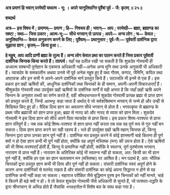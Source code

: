  **अत्र प्रमाणं हि भवान् परमेष्ठी यथात्म** **-** **भू: ।** **अपरे चानुतिष्ठन्ति पूर्वेषां पूर्व** **-** **जै: कृतम् ॥ २५॥** 

**शब्दार्थ** 

**अत्र—** **इस विषय में** **; प्रमाणम्—** **प्रमाण** **; हि—** **निश्चय ही** **; भवान्—** **आप** **; परमेष्ठी—** **ब्रह्मा, ब्रह्माण्ड का स्रष्टा** **; यथा—** **जिस** **प्रकार** **; आत्म-भू:—** **सीधे भगवान् से उत्पन्न** **; अपरे—** **अन्य लोग** **; च—** **केवल** **; अनुतिष्ठन्ति—** **केवल अनुकरण करने के लिए** **;** **पूर्वेषाम्—** **प्रथानुसार** **; पूर्व-जै:—** **पूर्ववर्ती दार्शनिक द्वारा सुझाया ज्ञान** **; कृतम्—** **किया हुआ।** **.** 

**हे महॢष, आप आदि प्राणी ब्रह्मा के तुल्य हैं। अन्य लोग केवल प्रथा का पालन करते हैं** **जिस प्रकार पूर्ववर्ती दार्शनिक चिन्तक किया करते हैं।** **तात्पर्य :** यहाँ यह दलील रखी जा सकती है कि शुकदेव गोस्वामी ही अध्यात्म सश्बन्धी पूर्णज्ञान के एकमात्र अधिकारी नहीं—अनेक अन्य मुनि तथा उनके अनुयायी भी अधिकारी हैं। व्यासदेव के समकालीन अथवा उनसे भी पूर्व अनेक महॢष हुए हैं यथा गौतम, कणाद, जैमिनि, कपिल तथा अष्टावक्र और इन सभी ने अपने-अपने दार्शनिक मार्ग प्रस्तुत किये हैं। पतञ्जलि भी इनमें से एक हैं। इस प्रकार इन छहों ऋषियों की, आधुनिक दार्शनिकों तथा चिन्तकों के ही समान, अपनी-अपनी विचारधाराएँ हैं। श्रीशुकदेव गोस्वामी तथा उपर्युक्त छहों ऋषियों के दार्शनिक मार्गों में यही अन्तर है कि जहाँ छहों ऋषि अपने चिन्तन के अनुसार तथ्यों का वर्णन करते हैं, वहीं *श्रीमद्भागवत* में शुकदेव गोस्वामी प्रत्यक्ष ब्रह्मा से प्राप्त ज्ञान को प्रस्तुत करते हैं, जिन्हें *आत्मभू:* कहा जाता है अर्थात् वे जो सर्वशक्तिमान भगवान् से जन्मे हों और उन्हीं से शिकि्षत किए हुए हों। वैदिक दिव्य ज्ञान का अवतरण सीधे भगवान् से होता है। भगवत्कृपा से ब्रह्माण्ड के प्रथम जीव ब्रह्माजी को ज्ञान प्राप्त हुआ; ब्रह्मा से नारद को और नारद से व्यास को ज्ञान मिला। शुकदेव गोस्वामी ने इस दिव्य ज्ञान को सीधे अपने पिता व्यासदेव से प्राप्त किया। इस प्रकार शिष्य-परश्परा से प्राप्त ज्ञान परिपूर्ण है। जब तक कोई शिष्य-परश्परा से ज्ञान प्राप्त नहीं करता तब तक वह पूर्ण रूप से गुरु नहीं बन सकता। दिव्य ज्ञान प्राप्त करने का यही रहस्य है। भले ही उपर्युक्त छहों ऋषि महान् चिन्तक हों, किन्तु चिन्तन द्वारा प्राप्त उनका ज्ञान पूर्ण नहीं है। दार्शनिक मत प्रस्तुत करने में कोई ज्ञानमार्गी चाहे कितना ही पूर्ण क्यों न हो ऐसा ज्ञान कभी भी पूर्ण नहीं होता, क्योंकि वह अपूर्ण मस्तिष्क (मन) की उपज होता है। ऐसे ऋषियों की भी शिष्य-परश्पराएँ होती हैं, किन्तु ये प्रामाणिक नहीं होतीं, क्योंकि वे स्वतन्त्र, पूर्ण पुरुषोत्तम भगवान् नारायण से प्राप्त नहीं हैं। नारायण के अतिरिक्त कोई भी स्वतन्त्र नहीं हो सकता, अत: किसी का भी ज्ञान पूर्ण नहीं है, क्योंकि हर एक का ज्ञान चलायमान मन (मस्तिष्क) पर आश्रित है। मन पदार्थ है, अत: भौतिक चिन्तकों द्वारा प्रस्तुत ज्ञान कभी भी दिव्य और पूर्ण नहीं हो सकता। संसारी दार्शनिक स्वयं अपूर्ण होने के कारण अन्य दार्शनिकों से मतभेद रखता है और संसारी दार्शनिक का कोई अपना सिद्धान्त न होने से वह दार्शनिक कभी नहीं कहा जा सकता। महाराज परीक्षित जैसे बुद्धिमान पुरुष इन चिन्तकों को नहीं मानते, चाहे वे कितने ही बड़े क्यों न हों। वे तो केवल शुकदेव गोस्वामी जैसे अधिकारी से सुनते हैं, जो परश्परा-पद्धति के द्वारा श्रीभगवान् से अभिन्न होते हैं जैसाकि *भगवद्गीता* में विशेष बल के साथ कहा गया है। 